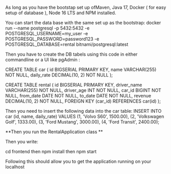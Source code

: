 As long as you have the bootstap set up ofMaven, Java 17, Docker ( for easy setup of database ), Node 16 LTS and NPM installed.

You can start the data base with the same set up as the bootstrap:
docker run --name postgresql -p 5432:5432 -e POSTGRESQL_USERNAME=my_user 
-e POSTGRESQL_PASSWORD=password123 -e POSTGRESQL_DATABASE=rental bitnami/postgresql:latest

Then you have to create the DB tabels using this code in either commandline or a UI like pgAdmin : 

CREATE TABLE car (
    id BIGSERIAL PRIMARY KEY,
    name VARCHAR(255) NOT NULL,
    daily_rate DECIMAL(10, 2) NOT NULL
);

CREATE TABLE rental (
    id BIGSERIAL PRIMARY KEY,
    driver_name VARCHAR(255) NOT NULL,
    driver_age INT NOT NULL,
    car_id BIGINT NOT NULL,
    from_date DATE NOT NULL,
    to_date DATE NOT NULL,
    revenue DECIMAL(10, 2) NOT NULL,
    FOREIGN KEY (car_id) REFERENCES car(id)
);

Then you need to insert the following data into the car table: 
INSERT INTO car (id, name, daily_rate) VALUES
(1, 'Volvo S60', 1500.00),
(2, 'Volkswagen Golf', 1333.00),
(3, 'Ford Mustang', 3000.00),
(4, 'Ford Transit', 2400.00);


**Then you run the RentalApplication class
**

Then you write:

cd frontend then npm install then npm start

Following this should allow you to get the application running on your localhost  

